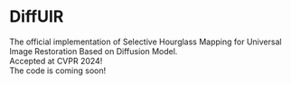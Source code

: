 # DiffUIR
The official implementation of Selective Hourglass Mapping for Universal Image Restoration Based on Diffusion Model.   
Accepted at CVPR 2024!    
The code is coming soon!   
